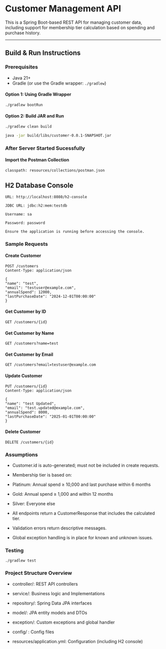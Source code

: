 # Customer Management API

This is a Spring Boot-based REST API for managing customer data, including support for membership tier calculation based on spending and purchase history.

---

##  Build & Run Instructions

### Prerequisites
- Java 21+
- Gradle (or use the Gradle wrapper: `./gradlew`)

#### Option 1: Using Gradle Wrapper
```bash
./gradlew bootRun
```
#### Option 2: Build JAR and Run
```bash
./gradlew clean build

java -jar build/libs/customer-0.0.1-SNAPSHOT.jar
```
### After Server Started Sucessfully

#### Import the Postman Collection 
```
classpath: resources/collections/postman.json
```

##  H2 Database Console

```
URL: http://localhost:8080/h2-console

JDBC URL: jdbc:h2:mem:testdb

Username: sa

Password: password

Ensure the application is running before accessing the console.

```
###  Sample Requests

#### Create Customer

````
POST /customers
Content-Type: application/json

{
"name": "test",
"email": "testuser@example.com",
"annualSpend": 12000,
"lastPurchaseDate": "2024-12-01T00:00:00"
}
````

#### Get Customer by ID
```
GET /customers/{id}
```

#### Get Customer by Name
```
GET /customers?name=test

```

#### Get Customer by Email
```
GET /customers?email=testuser@example.com
```

#### Update Customer
```
PUT /customers/{id}
Content-Type: application/json

{
"name": "test Updated",
"email": "test.updated@example.com",
"annualSpend": 8000,
"lastPurchaseDate": "2025-01-01T00:00:00"
}
```

#### Delete Customer
```
DELETE /customers/{id}
```

### Assumptions
 
- Customer.id is auto-generated; must not be included in create requests.

- Membership tier is based on:

- Platinum: Annual spend ≥ 10,000 and last purchase within 6 months

- Gold: Annual spend ≥ 1,000 and within 12 months

- Silver: Everyone else

- All endpoints return a CustomerResponse that includes the calculated tier.

- Validation errors return descriptive messages.

- Global exception handling is in place for known and unknown issues.

### Testing

``
./gradlew test
``

### Project Structure Overview

- controller/: REST API controllers

- service/: Business logic and Implementations

- repository/: Spring Data JPA interfaces

- model/: JPA entity models and DTOs

- exception/: Custom exceptions and global handler

- config/ : Config files

- resources/application.yml: Configuration (including H2 console)